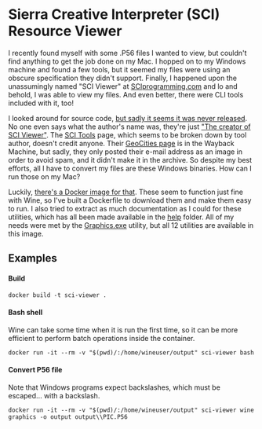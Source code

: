 Sierra Creative Interpreter (SCI) Resource Viewer
=================================================

I recently found myself with some .P56 files I wanted to view, but couldn't find anything to get the job done on my Mac. I hopped on to my Windows machine and found a few tools, but it seemed my files were using an obscure specification they didn't support. Finally, I happened upon the unassumingly named "SCI Viewer" at [SCIprogramming.com](http://sciprogramming.com/scitools.php?id=2) and lo and behold, I was able to view my files. And even better, there were CLI tools included with it, too!

I looked around for source code, [but sadly it seems it was never released](http://sciprogramming.com/community/index.php?topic=272.0). No one even says what the author's name was, they're just ["The creator of SCI Viewer"](http://sciprogramming.com/community/index.php?topic=423.0). The [SCI Tools](http://sci.sierrahelp.com/Tools/SCITools.html) page, which seems to be broken down by tool author, doesn't credit anyone. Their [GeoCities page](http://web.archive.org/web/20080413035345/http://www.geocities.com/sciviewer/) is in the Wayback Machine, but sadly, they only posted their e-mail address as an image in order to avoid spam, and it didn't make it in the archive. So despite my best efforts, all I have to convert my files are these Windows binaries. How can I run those on my Mac?

Luckily, [there's a Docker image for that](https://hub.docker.com/r/scottyhardy/docker-wine/). These seem to function just fine with Wine, so I've built a Dockerfile to download them and make them easy to run. I also tried to extract as much documentation as I could for these utilities, which has all been made available in the [help](help) folder. All of my needs were met by the [Graphics.exe](help/Graphics.txt) utility, but all 12 utilities are available in this image.

Examples
--------

#### Build

```
docker build -t sci-viewer .
```

#### Bash shell
Wine can take some time when it is run the first time, so it can be more efficient to perform batch operations inside the container.
```
docker run -it --rm -v "$(pwd)/:/home/wineuser/output" sci-viewer bash
```

#### Convert P56 file
Note that Windows programs expect backslashes, which must be escaped... with a backslash.
```
docker run -it --rm -v "$(pwd)/:/home/wineuser/output" sci-viewer wine graphics -o output output\\PIC.P56
```
